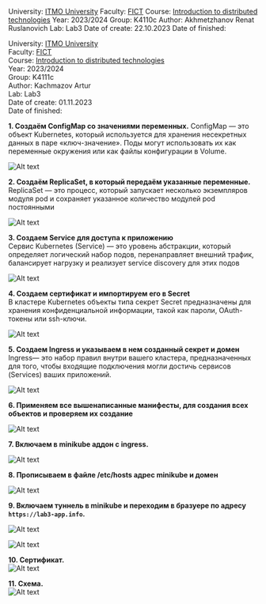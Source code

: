 University: [ITMO University](https://itmo.ru/ru/)
Faculty: [FICT](https://fict.itmo.ru)
Course: [Introduction to distributed technologies](https://github.com/itmo-ict-faculty/introduction-to-distributed-technologies)
Year: 2023/2024
Group: K4110c
Author: Akhmetzhanov Renat Ruslanovich
Lab: Lab3
Date of create: 22.10.2023
Date of finished: 

University: [ITMO University](https://itmo.ru/ru/)  
Faculty: [FICT](https://fict.itmo.ru)  
Course: [Introduction to distributed technologies](https://github.com/itmo-ict-faculty/introduction-to-distributed-technologies)  
Year: 2023/2024  
Group: K4111c  
Author: Kachmazov Artur<br>
Lab: Lab3  
Date of create: 01.11.2023  
Date of finished:

**1. Создаём ConfigMap со значениями переменных.** 
ConfigMap — это объект Kubernetes, который используется для хранения несекретных данных в паре «ключ-значение». Поды могут использовать их как переменные окружения или как файлы конфигурации в Volume.<br>

![Alt text](images/image.png)

**2. Создаём ReplicaSet, в который передаём указанные переменные.** 
ReplicaSet — это процесс, который запускает несколько экземпляров модуля pod и сохраняет указанное количество модулей pod постоянными<br>

![Alt text](images/image-1.png)

**3. Создаем Service для доступа к приложению**<br>
Сервис Kubernetes (Service) — это уровень абстракции, который определяет логический набор подов, перенаправляет внешний трафик, балансирует нагрузку и реализует service discovery для этих подов

![Alt text](images/image-2.png)

**4. Создаем сертификат и импортируем его в Secret**<br>
В кластере Kubernetes объекты типа секрет Secret предназначены для хранения конфиденциальной информации, такой как пароли, OAuth-токены или ssh-ключи.

![Alt text](images/image-3.png)<br>

**5. Создаем Ingress и указываем в нем созданный секрет и домен** <br>
Ingress— это набор правил внутри вашего кластера, предназначенных для того, чтобы входящие подключения могли достичь сервисов (Services) ваших приложений.

![Alt text](images/image-4.png) <br>

**6. Применяем все вышенаписанные манифесты, для создания всех объектов и проверяем их создание** <br>

![Alt text](images/image-5.png)

**7. Включаем в minikube аддон с ingress.**<br>

![Alt text](images/image-6.png)

**8. Прописываем в файле /etc/hosts адрес minikube и домен** <br>

![Alt text](images/image-7.png)<br>

**9. Включаем туннель в minikube и переходим в бразуере по адресу `https://lab3-app.info`.** <br>

![Alt text](images/image-8.png)

![Alt text](images/image-9.png)

**10. Сертификат.**<br>
![Alt text](images/image-10.png) <br>

**11. Схема.**<br>
![Alt text](images/image-11.png)







